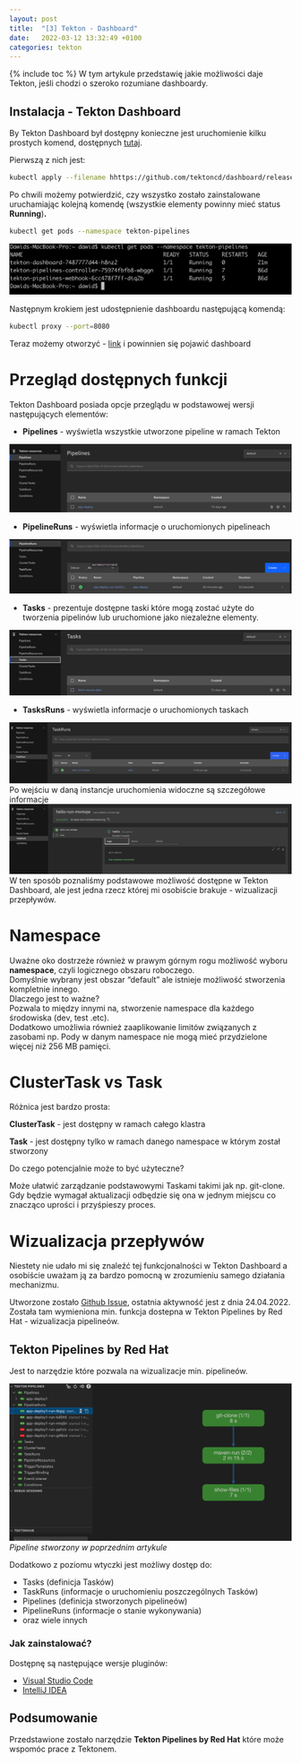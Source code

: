 ```yaml
---
layout: post
title:  "[3] Tekton - Dashboard"
date:   2022-03-12 13:32:49 +0100
categories: tekton
---
```

{% include toc %}
W tym artykule przedstawię jakie możliwości daje Tekton, jeśli chodzi o szeroko rozumiane dashboardy.

## Instalacja - Tekton Dashboard

By Tekton Dashboard był dostępny konieczne jest uruchomienie kilku prostych komend, dostępnych [tutaj](https://tekton.dev/docs/dashboard/#installation).

Pierwszą z nich jest:

```bash
kubectl apply --filename hhttps://github.com/tektoncd/dashboard/releases/download/v0.26.0/tekton-dashboard-release.yaml
```

Po chwili możemy potwierdzić, czy wszystko zostało zainstalowane uruchamiając kolejną komendę (wszystkie elementy powinny mieć status **Running**)**.**

```bash
kubectl get pods --namespace tekton-pipelines
```

![TektonPipeline](/images/Tekton/3/tektonpipeline.png)

Następnym krokiem jest udostępnienie dashboardu następującą komendą:



```bash
kubectl proxy --port=8080
```

Teraz możemy otworzyć - [link](http://localhost:8080/api/v1/namespaces/tekton-pipelines/services/tekton-dashboard:http/proxy/)  i powinnien się pojawić dashboard

# Przegląd dostępnych funkcji

Tekton Dashboard posiada opcje przeglądu w podstawowej wersji następujących elementów:

- **Pipelines** - wyświetla wszystkie utworzone pipeline w ramach Tekton

![Pipeline](/images/Tekton/3/pipeline.png)

- **PipelineRuns** - wyświetla informacje o uruchomionych pipelineach

![PipelineRuns](/images/Tekton/3/pipelineruns.png)

- **Tasks** - prezentuje dostępne taski które mogą zostać użyte do tworzenia pipelinów lub uruchomione jako niezależne elementy.

![Tasks](/images/Tekton/3/tasks.png)

- **TasksRuns** - wyświetla informacje o uruchomionych taskach

![TasksRuns](/images/Tekton/3/tasksruns.png)
Po wejściu w daną instancje uruchomienia widoczne są szczegółowe informacje
![TasksDetails](/images/Tekton/3/tasksrunsdetails.png)
W ten sposób poznaliśmy podstawowe możliwość dostępne w Tekton Dashboard, ale jest jedna rzecz której mi osobiście brakuje - wizualizacji przepływów.

# Namespace
Uważne oko dostrzeże również w prawym górnym rogu możliwość wyboru **namespace**, czyli logicznego obszaru roboczego.<br>
Domyślnie wybrany jest obszar “default” ale istnieje możliwość stworzenia kompletnie innego. <br>Dlaczego jest to ważne?<br>
Pozwala to między innymi na, stworzenie namespace dla każdego środowiska (dev, test .etc).<br>
Dodatkowo umożliwia również zaaplikowanie limitów związanych z zasobami np. Pody w danym namespace nie mogą mieć przydzielone więcej niż 256 MB pamięci.
# ClusterTask vs Task
Różnica jest bardzo prosta:

**ClusterTask** - jest dostępny w ramach całego klastra

**Task** - jest dostępny tylko w ramach danego namespace w którym został stworzony

Do czego potencjalnie może to być użyteczne?

Może ułatwić zarządzanie podstawowymi Taskami takimi jak np. git-clone.  <br>Gdy będzie wymagał aktualizacji odbędzie się ona w jednym miejscu co znacząco uprości i przyśpieszy proces.
# Wizualizacja przepływów 

Niestety nie udało mi się znaleźć tej funkcjonalności w Tekton Dashboard  a osobiście uważam ją za bardzo pomocną w zrozumieniu samego działania mechanizmu.

Utworzone zostało [Github Issue](https://github.com/tektoncd/dashboard/issues/675), ostatnia aktywność jest z dnia 24.04.2022.<br>
Została tam wymieniona min. funkcja dostepna w Tekton Pipelines by Red Hat - wizualizacja pipelineów.
## **Tekton Pipelines by Red Hat**

Jest to narzędzie które pozwala na wizualizacje min. pipelineów.

![RedHat](/images/Tekton/3/redhat.png)
*Pipeline stworzony w poprzednim artykule*

Dodatkowo z poziomu wtyczki jest możliwy dostęp do:
- Tasks (definicja Tasków)
- TaskRuns (informacje o uruchomieniu poszczególnych Tasków)
- Pipelines (definicja stworzonych pipelineów)
- PipelineRuns (informacje o stanie wykonywania)
- oraz wiele innych 


### Jak zainstalować?

Dostępnę są następujące wersje pluginów:
- [Visual Studio Code](https://marketplace.visualstudio.com/items?itemName=redhat.vscode-tekton-pipelines)
- [IntelliJ IDEA](https://plugins.jetbrains.com/plugin/14096-tekton-pipelines-by-red-hat) 


 
## Podsumowanie

Przedstawione zostało narzędzie **Tekton Pipelines by Red Hat** które może wspomóc prace z Tektonem. 

